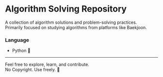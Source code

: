 # Algorithm Solving Repository

A collection of algorithm solutions and problem-solving practices.  
Primarily focused on studying algorithms from platforms like Baekjoon.

### Language  
- Python 🐍

---

Feel free to explore, learn, and contribute.  
No Copyright. Use freely. 🎉
